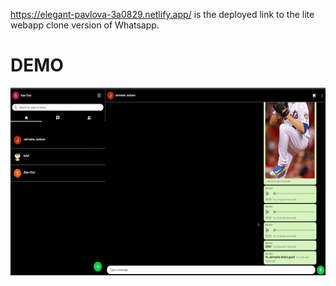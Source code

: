 https://elegant-pavlova-3a0829.netlify.app/ is the deployed link to the lite webapp clone version of Whatsapp.

# DEMO

<img src="./demo.gif" alt="a walkthrough of app features" height="300" />
